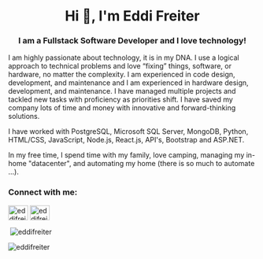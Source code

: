 <h1 align="center">Hi 👋, I'm Eddi Freiter</h1>
<h3 align="center">I am a Fullstack Software Developer and I love technology!</h3>

<p>I am highly passionate about technology, it is in my DNA. I use a logical approach to technical problems and love “fixing” things, software, or hardware, no matter the complexity. I am experienced in code design, development, and maintenance and I am experienced in hardware design, development, and maintenance. I have managed multiple projects and tackled new tasks with proficiency as priorities shift. I have saved my company lots of time and money with innovative and forward-thinking solutions.</p>

<p>I have worked with PostgreSQL, Microsoft SQL Server, MongoDB, Python, HTML/CSS, JavaScript, Node.js, React.js, API's, Bootstrap and ASP.NET.</p>

<p>In my free time, I spend time with my family, love camping, managing my in-home "datacenter", and automating my home (there is so much to automate …).</p>

<h3 align="left">Connect with me:</h3>
<p align="left">
<a href="https://twitter.com/eddifreiter" target="blank"><img align="center" src="https://raw.githubusercontent.com/rahuldkjain/github-profile-readme-generator/master/src/images/icons/Social/twitter.svg" alt="eddifreiter" height="30" width="40" /></a>
<a href="https://linkedin.com/in/eddifreiter" target="blank"><img align="center" src="https://raw.githubusercontent.com/rahuldkjain/github-profile-readme-generator/master/src/images/icons/Social/linked-in-alt.svg" alt="eddifreiter" height="30" width="40" /></a>
</p>

<p>&nbsp;<img align="center" src="https://github-readme-stats.vercel.app/api?username=eddifreiter&show_icons=true&locale=en" alt="eddifreiter" /></p>

<p align="left"> <img src="https://komarev.com/ghpvc/?username=eddifreiter&label=Profile%20views&color=0e75b6&style=flat" alt="eddifreiter" /> </p>
